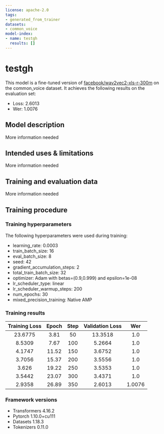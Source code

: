 ```yaml
---
license: apache-2.0
tags:
- generated_from_trainer
datasets:
- common_voice
model-index:
- name: testgh
  results: []
---
```


<!-- This model card has been generated automatically according to the information the Trainer had access to. You
should probably proofread and complete it, then remove this comment. -->

# testgh

This model is a fine-tuned version of [facebook/wav2vec2-xls-r-300m](https://huggingface.co/facebook/wav2vec2-xls-r-300m) on the common_voice dataset.
It achieves the following results on the evaluation set:
- Loss: 2.6013
- Wer: 1.0076

## Model description

More information needed

## Intended uses & limitations

More information needed

## Training and evaluation data

More information needed

## Training procedure

### Training hyperparameters

The following hyperparameters were used during training:
- learning_rate: 0.0003
- train_batch_size: 16
- eval_batch_size: 8
- seed: 42
- gradient_accumulation_steps: 2
- total_train_batch_size: 32
- optimizer: Adam with betas=(0.9,0.999) and epsilon=1e-08
- lr_scheduler_type: linear
- lr_scheduler_warmup_steps: 200
- num_epochs: 30
- mixed_precision_training: Native AMP

### Training results

| Training Loss | Epoch | Step | Validation Loss | Wer    |
|:-------------:|:-----:|:----:|:---------------:|:------:|
| 23.6775       | 3.81  | 50   | 13.3518         | 1.0    |
| 8.5309        | 7.67  | 100  | 5.2664          | 1.0    |
| 4.1747        | 11.52 | 150  | 3.6752          | 1.0    |
| 3.7056        | 15.37 | 200  | 3.5556          | 1.0    |
| 3.626         | 19.22 | 250  | 3.5353          | 1.0    |
| 3.5442        | 23.07 | 300  | 3.4371          | 1.0    |
| 2.9358        | 26.89 | 350  | 2.6013          | 1.0076 |


### Framework versions

- Transformers 4.16.2
- Pytorch 1.10.0+cu111
- Datasets 1.18.3
- Tokenizers 0.11.0
